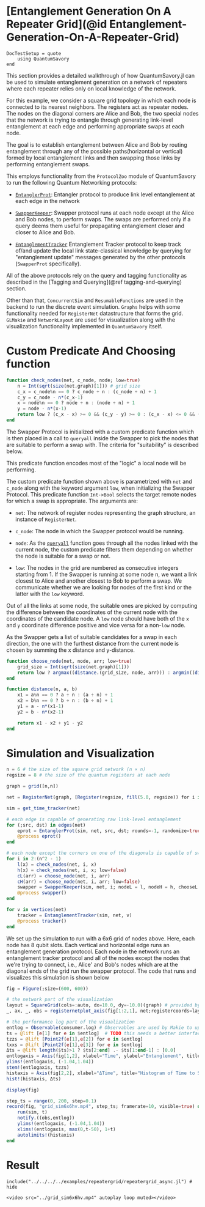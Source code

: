 # [Entanglement Generation On A Repeater Grid](@id Entanglement-Generation-On-A-Repeater-Grid)

```@meta
DocTestSetup = quote
    using QuantumSavory
end
```

This section provides a detailed walkthrough of how QuantumSavory.jl can be used to simulate entanglement generation on a network of repeaters where each repeater relies only on local knowledge of the network.

For this example, we consider a square grid topology in which each node is connected to its nearest neighbors.
The registers act as repeater nodes. The nodes on the diagonal corners are Alice and Bob, the two special nodes that the network is trying to entangle through generating link-level entanglement at each edge and performing appropriate swaps at each node.

The goal is to establish entanglement between Alice and Bob by routing entanglement through any of the possible paths(horizontal or vertical) formed by local entanglement links and then swapping those links by performing entanglement swaps.

This employs functionality from the `ProtocolZoo` module of QuantumSavory to run the following Quantum Networking protocols:

- [`EntanglerProt`](@ref): Entangler protocol to produce link level entanglement at each edge in the network

- [`SwapperKeeper`](@ref): Swapper protocol runs at each node except at the Alice and Bob nodes, to perform swaps. The swaps are performed only if a query deems them useful for propagating entanglement closer and closer to Alice and Bob.

- [`EntanglementTracker`](@ref) Entanglement Tracker protocol to keep track of/and update the local link state-classical knowledge by querying for "entanglement update" messages generated by the other protocols (`SwapperProt` specifically).

All of the above protocols rely on the query and tagging functionality as described in the [Tagging and Querying](@ref tagging-and-querying) section.

Other than that, `ConcurrentSim` and `ResumableFunctions` are used in the backend to run the discrete event simulation. `Graphs` helps with some functionality needed for `RegisterNet` datastructure that forms the grid. `GLMakie` and `NetworkLayout` are used for visualization along with the visualization functionality implemented in `QuantumSavory` itself.

# Custom Predicate And Choosing function

```julia
function check_nodes(net, c_node, node; low=true)
    n = Int(sqrt(size(net.graph)[1])) # grid size
    c_x = c_node%n == 0 ? c_node ÷ n : (c_node ÷ n) + 1
    c_y = c_node - n*(c_x-1)
    x = node%n == 0 ? node ÷ n : (node ÷ n) + 1
    y = node - n*(x-1)
    return low ? (c_x - x) >= 0 && (c_y - y) >= 0 : (c_x - x) <= 0 && (c_y - y) <= 0
end
```

The Swapper Protocol is initialized with a custom predicate function which is then placed in a call to `queryall` inside the Swapper to pick the nodes that are suitable to perform a swap with. The criteria for "suitability" is described below.

This predicate function encodes most of the "logic" a local node will be performing.

The custom predicate function shown above is parametrized with `net` and `c_node` along with the keyword argument `low`, when initializing the Swapper Protocol. This predicate function `Int->Bool` selects the target remote nodes for which a swap is appropriate. The arguments are:

- `net`: The network of register nodes representing the graph structure, an instance of `RegisterNet`.

- `c_node`: The node in which the Swapper protocol would be running.

- `node`: As the [`queryall`](@ref) function goes through all the nodes linked with the current node, the custom predicate filters them depending on whether the node is suitable for a swap or not.

- `low`: The nodes in the grid are numbered as consecutive integers starting from 1. If the Swapper is running at some node n, we want a link closest to Alice and another closest to Bob to perform a swap. We communicate whether we are looking for nodes of the first kind or the latter with the `low` keyword.

Out of all the links at some node, the suitable ones are picked by computing the difference between the coordinates of the current node with the coordinates of the candidate node. A `low` node should have both of the `x` and `y` coordinate difference positive and vice versa for a non-`low` node.

As the Swapper gets a list of suitable candidates for a swap in each direction, the one with the furthest distance from the current node is chosen by summing the x distance and y-distance.

```julia
function choose_node(net, node, arr; low=true)
    grid_size = Int(sqrt(size(net.graph)[1]))
    return low ? argmax((distance.(grid_size, node, arr))) : argmin((distance.(grid_size, node, arr)))
end

function distance(n, a, b)
    x1 = a%n == 0 ? a ÷ n : (a ÷ n) + 1
    x2 = b%n == 0 ? b ÷ n : (b ÷ n) + 1
    y1 = a - n*(x1-1)
    y2 = b - n*(x2-1)

    return x1 - x2 + y1 - y2
end
```

# Simulation and Visualization

```julia
n = 6 # the size of the square grid network (n × n)
regsize = 8 # the size of the quantum registers at each node

graph = grid([n,n])

net = RegisterNet(graph, [Register(regsize, fill(5.0, regsize)) for i in 1:n^2])

sim = get_time_tracker(net)

# each edge is capable of generating raw link-level entanglement
for (;src, dst) in edges(net)
    eprot = EntanglerProt(sim, net, src, dst; rounds=-1, randomize=true)
    @process eprot()
end

# each node except the corners on one of the diagonals is capable of swapping entanglement
for i in 2:(n^2 - 1)
    l(x) = check_nodes(net, i, x)
    h(x) = check_nodes(net, i, x; low=false)
    cL(arr) = choose_node(net, i, arr)
    cH(arr) = choose_node(net, i, arr; low=false)
    swapper = SwapperKeeper(sim, net, i; nodeL = l, nodeH = h, chooseL = cL, chooseH = cH, rounds=-1)
    @process swapper()
end

for v in vertices(net)
    tracker = EntanglementTracker(sim, net, v)
    @process tracker()
end
```

We set up the simulation to run with a 6x6 grid of nodes above. Here, each node has 8 qubit slots.
Each vertical and horizontal edge runs an entanglement generation protocol. Each node in the network runs an entanglement tracker protocol and all of the nodes except the nodes that we're trying to connect, i.e., Alice' and Bob's nodes which are at the diagonal ends of the grid run the swapper protocol. The code that runs and visualizes this simulation is shown below

```julia
fig = Figure(;size=(600, 600))

# the network part of the visualization
layout = SquareGrid(cols=:auto, dx=10.0, dy=-10.0)(graph) # provided by NetworkLayout, meant to simplify plotting of graphs in 2D
_, ax, _, obs = registernetplot_axis(fig[1:2,1], net;registercoords=layout)

# the performance log part of the visualization
entlog = Observable(consumer.log) # Observables are used by Makie to update the visualization in real-time in an automated reactive way
ts = @lift [e[1] for e in $entlog]  # TODO this needs a better interface, something less cluncky, maybe also a whole Makie recipe
tzzs = @lift [Point2f(e[1],e[2]) for e in $entlog]
txxs = @lift [Point2f(e[1],e[3]) for e in $entlog]
Δts = @lift length($ts)>1 ? $ts[2:end] .- $ts[1:end-1] : [0.0]
entlogaxis = Axis(fig[1,2], xlabel="Time", ylabel="Entanglement", title="Entanglement Successes")
ylims!(entlogaxis, (-1.04,1.04))
stem!(entlogaxis, tzzs)
histaxis = Axis(fig[2,2], xlabel="ΔTime", title="Histogram of Time to Successes")
hist!(histaxis, Δts)

display(fig)

step_ts = range(0, 200, step=0.1)
record(fig, "grid_sim6x6hv.mp4", step_ts; framerate=10, visible=true) do t
    run(sim, t)
    notify.((obs,entlog))
    ylims!(entlogaxis, (-1.04,1.04))
    xlims!(entlogaxis, max(0,t-50), 1+t)
    autolimits!(histaxis)
end

```

# Result

```@repl
include("../../../../examples/repeatergrid/repeatergrid_async.jl") # hide
```

```@raw html
<video src="../grid_sim6x6hv.mp4" autoplay loop muted></video>
```